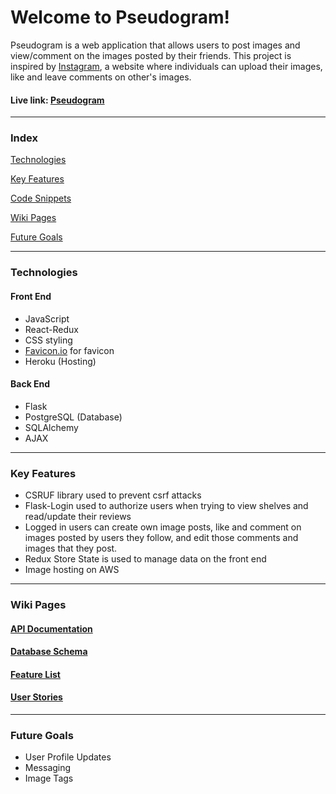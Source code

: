 # Welcome to Pseudogram!

Pseudogram is a web application that allows users to post images and view/comment on the images posted by their friends. This project is inspired by [Instagram](https://instagram.com/), a website where individuals can upload their images, like and leave comments on other's images.
#### Live link: [Pseudogram](https://pseudogram2021.herokuapp.com/)
***

### Index
[Technologies](#technologies)

[Key Features](#key-features)

[Code Snippets](#code-snippets)

[Wiki Pages](#wiki-pages)

[Future Goals](#future-goals)

***

### Technologies
#### Front End
- JavaScript
- React-Redux
- CSS styling
- [Favicon.io](https://favicon.io/) for favicon
- Heroku (Hosting)

#### Back End
- Flask
- PostgreSQL (Database)
- SQLAlchemy
- AJAX

***

### Key Features
- CSRUF library used to prevent csrf attacks
- Flask-Login used to authorize users when trying to view shelves and read/update their reviews
- Logged in users can create own image posts, like and comment on images posted by users they follow, and edit those comments and images that they post.
- Redux Store State is used to manage data on the front end
- Image hosting on AWS

***

### Wiki Pages
#### [API Documentation](https://github.com/verykenny/pseudogram/wiki/API-Route-Documentation)
#### [Database Schema](https://github.com/verykenny/pseudogram/wiki/Database-Schema)


#### [Feature List](https://github.com/verykenny/pseudogram/wiki/MVP-Feature-List)
#### [User Stories](https://github.com/verykenny/pseudogram/wiki/User-Stories)
***

### Future Goals
- User Profile Updates
- Messaging
- Image Tags

